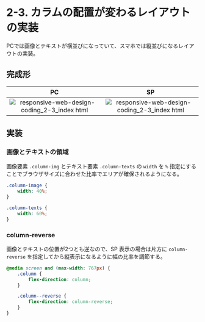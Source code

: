 # 2-3. カラムの配置が変わるレイアウトの実装

PCでは画像とテキストが横並びになっていて、スマホでは縦並びになるレイアウトの実装。

## 完成形

| PC | SP |
| :-: | :-: |
| ![responsive-web-design-coding_2-3_index html](https://user-images.githubusercontent.com/31949692/105690370-3f080280-5f3f-11eb-89b7-940fd622a186.png) | ![responsive-web-design-coding_2-3_index html](https://user-images.githubusercontent.com/31949692/105690449-5c3cd100-5f3f-11eb-94ff-30e6c553e173.png) |

## 実装

### 画像とテキストの領域

画像要素 `.column-img` とテキスト要素 `.column-texts` の `width` を `%` 指定にすることでブラウザサイズに合わせた比率でエリアが確保されるようになる。  

```css
.column-image {
    width: 40%;
}

.column-texts {
    width: 60%;
}
```

### column-reverse

画像とテキストの位置が2つとも逆なので、SP 表示の場合は片方に `column-reverse` を指定してから縦表示になるように幅の比率を調節する。

```css
@media screen and (max-width: 767px) {
    .column {
        flex-direction: column;
    }

    .column--reverse {
        flex-direction: column-reverse;
    }
}
```